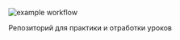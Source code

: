 
![example workflow](https://github.com/Felarn/hexlet-git/actions/workflows/hello-flow.yml/badge.svg)

Репозиторий для практики и отработки уроков
